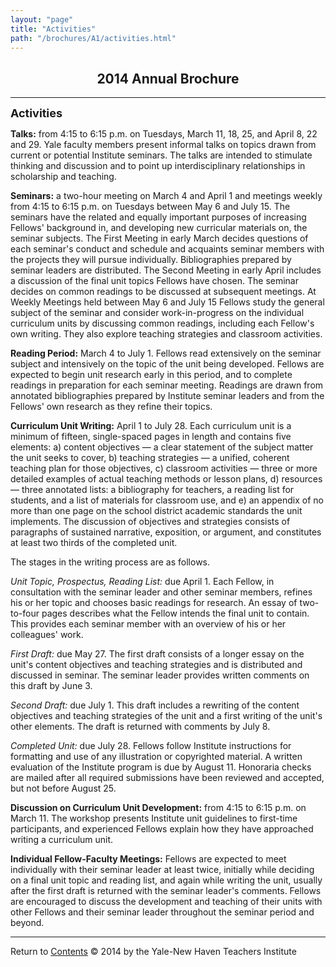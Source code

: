 ```yaml
---
layout: "page"
title: "Activities"
path: "/brochures/A1/activities.html"
---
```

<main>
<title>Activities</title>
<h2 align="center">2014 Annual Brochure</h2>
<hr/>
<font size="4"><b>Activities</b></font>
<p>
<!--a href="../ProgramDocument/Poster.html"--><b>Talks:</b><!--/a--> from 4:15 to 6:15 p.m. on Tuesdays, March 11, 18, 25, and April 8, 22 and 29. Yale faculty members present informal talks on topics drawn from current or potential Institute seminars. The talks are intended to stimulate thinking and discussion and to point up interdisciplinary relationships in scholarship and teaching. 
</p><p>
<b>Seminars:</b> a two-hour meeting on March 4 and April 1 and meetings weekly from 4:15 to 6:15 p.m. on Tuesdays between May 6 and July 15. The seminars have the related and equally important purposes of increasing Fellows' background in, and developing new curricular materials on, the seminar subjects. The First Meeting in early March decides questions of each seminar's conduct and schedule and acquaints seminar members with the projects they will pursue individually. Bibliographies prepared by seminar leaders are distributed. The Second Meeting in early April includes a discussion of the final unit topics Fellows have chosen. The seminar decides on common readings to be discussed at subsequent meetings. At Weekly Meetings held between May 6 and July 15 Fellows study the general subject of the seminar and consider work-in-progress on the individual curriculum units by discussing common readings, including each Fellow's own writing. They also explore teaching strategies and classroom activities. 
</p><p>
<b>Reading Period:</b> March 4 to July 1. Fellows read extensively on the seminar subject and intensively on the topic of the unit being developed. Fellows are expected to begin unit research early in this period, and to complete readings in preparation for each seminar meeting. Readings are drawn from annotated bibliographies prepared by Institute seminar leaders and from the Fellows' own research as they refine their topics. 
</p><p>
<b>Curriculum Unit Writing:</b> April 1 to July 28. Each curriculum  unit is a minimum of fifteen, single-spaced pages in length and contains five elements: a) content objectives — a clear statement of the subject matter the unit seeks to cover, b) teaching strategies — a unified, coherent teaching plan for those objectives, c) classroom activities — three or more detailed examples of actual teaching methods or lesson plans, d) resources — three annotated lists: a bibliography for teachers, a reading list for students, and a list of materials for classroom use, and e) an appendix of no more than one page on the school district academic standards the unit implements. The discussion of objectives and strategies consists of paragraphs of sustained narrative, exposition, or argument, and constitutes at least two thirds of the completed unit. 
</p><p>
The stages in the writing process are as follows.
</p><p>
<i>Unit Topic, Prospectus, Reading List:</i> due April 1. Each Fellow, in consultation with the seminar leader and other seminar members, refines his or her topic and chooses basic readings for research. An essay of two-to-four pages describes what the Fellow intends the final unit to contain. This provides each seminar member with an overview of his or her colleagues' work. 
</p><p>
<i>First Draft:</i> due May 27. The first draft consists of a longer essay on the unit's content objectives and teaching strategies and is distributed and discussed in seminar. The seminar leader provides written comments on this draft by June 3. 
</p><p>
<i>Second Draft:</i> due July 1. This draft includes a rewriting of the content objectives and teaching strategies of the unit and a first writing of the unit's other elements. The draft is returned with comments by July 8. 
</p><p>
<i>Completed Unit:</i> due July 28. Fellows follow Institute instructions for formatting and use of any illustration or copyrighted material. A written evaluation of the Institute program is due by August 11. Honoraria checks are mailed after all required submissions have been reviewed and accepted, but not before August 25. 
</p><p>
<b>Discussion on Curriculum Unit Development:</b> from 4:15 to 6:15 p.m. on March 11. The workshop presents Institute unit guidelines to first-time participants, and experienced Fellows explain how they have approached writing a curriculum unit. 
</p><p>
<b>Individual Fellow-Faculty Meetings:</b> Fellows are expected to meet individually with their seminar leader at least twice, initially while deciding on a final unit topic and reading list, and again while writing the unit, usually after the first draft is returned with the seminar leader's comments. Fellows are encouraged to discuss the development and teaching of their units with other Fellows and their seminar leader throughout the seminar period and beyond. 
</p>
<hr/>
<a align="left">Return to </a><a href="./">Contents</a>
© 2014 by the Yale-New Haven Teachers Institute
</main>